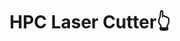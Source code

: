 ---
title : "HPC Laser Cutter👆"
description: "AKA the Big laser cutter"
excerpt: "AKA the Big laser cutter"
date: false
lastmod: false
draft: false
weight: 2
images: ["hpc laser cutter.png"]
url: "/machines/hpclasercutter/"

---